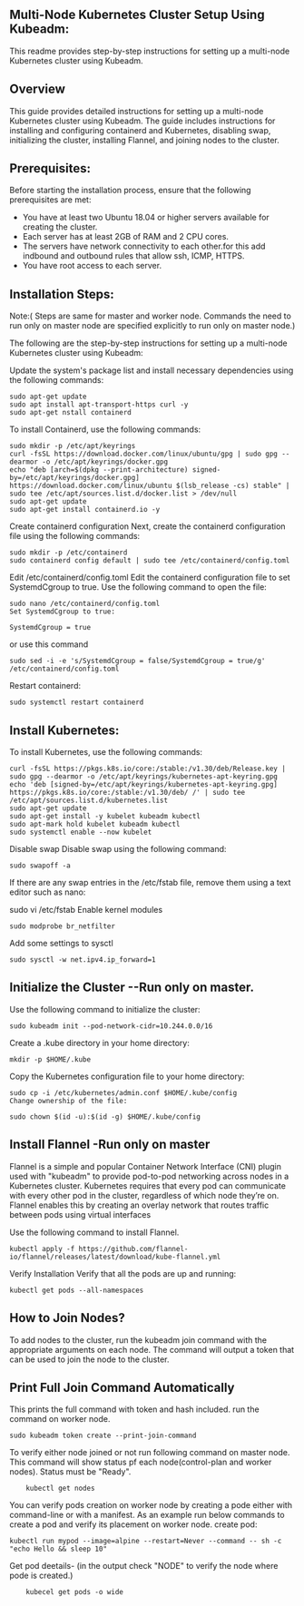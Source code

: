 Multi-Node Kubernetes Cluster Setup Using Kubeadm:
---------------------------------------------------

This readme provides step-by-step instructions for setting up a multi-node Kubernetes cluster using Kubeadm.

Overview
-------

This guide provides detailed instructions for setting up a multi-node Kubernetes cluster using Kubeadm. The guide includes instructions for installing and configuring containerd and Kubernetes, disabling swap, initializing the cluster, installing Flannel, and joining nodes to the cluster.

Prerequisites:
--------------

Before starting the installation process, ensure that the following prerequisites are met:

- You have at least two Ubuntu 18.04 or higher servers available for creating the cluster.
- Each server has at least 2GB of RAM and 2 CPU cores.
- The servers have network connectivity to each other.for this add indbound and outbound rules that allow ssh, ICMP, HTTPS.
- You have root access to each server.

Installation Steps:
-------------------
Note:( Steps are same for master and worker node. Commands the need to run only on master node are specified explicitly to run only on master node.)

The following are the step-by-step instructions for setting up a multi-node Kubernetes cluster using Kubeadm:

Update the system's package list and install necessary dependencies using the following commands:

	sudo apt-get update
	sudo apt install apt-transport-https curl -y
	sudo apt-get nstall containerd
To install Containerd, use the following commands:

	sudo mkdir -p /etc/apt/keyrings
	curl -fsSL https://download.docker.com/linux/ubuntu/gpg | sudo gpg --dearmor -o /etc/apt/keyrings/docker.gpg
	echo "deb [arch=$(dpkg --print-architecture) signed-by=/etc/apt/keyrings/docker.gpg] https://download.docker.com/linux/ubuntu $(lsb_release -cs) stable" | sudo tee /etc/apt/sources.list.d/docker.list > /dev/null
	sudo apt-get update
	sudo apt-get install containerd.io -y
Create containerd configuration
Next, create the containerd configuration file using the following commands:

	sudo mkdir -p /etc/containerd
	sudo containerd config default | sudo tee /etc/containerd/config.toml
Edit /etc/containerd/config.toml
Edit the containerd configuration file to set SystemdCgroup to true. Use the following command to open the file:

	sudo nano /etc/containerd/config.toml
	Set SystemdCgroup to true:

	SystemdCgroup = true
or use this command

	sudo sed -i -e 's/SystemdCgroup = false/SystemdCgroup = true/g' /etc/containerd/config.toml	
Restart containerd:

	sudo systemctl restart containerd

Install Kubernetes:
-------------------

To install Kubernetes, use the following commands:

	curl -fsSL https://pkgs.k8s.io/core:/stable:/v1.30/deb/Release.key | sudo gpg --dearmor -o /etc/apt/keyrings/kubernetes-apt-keyring.gpg
	echo 'deb [signed-by=/etc/apt/keyrings/kubernetes-apt-keyring.gpg] https://pkgs.k8s.io/core:/stable:/v1.30/deb/ /' | sudo tee /etc/apt/sources.list.d/kubernetes.list
	sudo apt-get update
	sudo apt-get install -y kubelet kubeadm kubectl
	sudo apt-mark hold kubelet kubeadm kubectl
	sudo systemctl enable --now kubelet

Disable swap
Disable swap using the following command:

	sudo swapoff -a
If there are any swap entries in the /etc/fstab file, remove them using a text editor such as nano:

sudo vi /etc/fstab
Enable kernel modules

	sudo modprobe br_netfilter
Add some settings to sysctl

	sudo sysctl -w net.ipv4.ip_forward=1
	
Initialize the Cluster --Run only on master.
----------------------------------------------

Use the following command to initialize the cluster:

	sudo kubeadm init --pod-network-cidr=10.244.0.0/16
Create a .kube directory in your home directory:

	mkdir -p $HOME/.kube
Copy the Kubernetes configuration file to your home directory:

	sudo cp -i /etc/kubernetes/admin.conf $HOME/.kube/config
	Change ownership of the file:

	sudo chown $(id -u):$(id -g) $HOME/.kube/config
	
Install Flannel -Run only on master
-------------------------------------
Flannel is a simple and popular Container Network Interface (CNI) plugin used with "kubeadm" to provide pod-to-pod networking across nodes in a Kubernetes cluster.
Kubernetes requires that every pod can communicate with every other pod in the cluster, regardless of which node they’re on. Flannel enables this by creating an overlay network that routes traffic between pods using virtual interfaces

Use the following command to install Flannel.

	kubectl apply -f https://github.com/flannel-io/flannel/releases/latest/download/kube-flannel.yml
Verify Installation
Verify that all the pods are up and running:

	kubectl get pods --all-namespaces

How to Join Nodes?
-----------------

To add nodes to the cluster, run the kubeadm join command with the appropriate arguments on each node. 
The command will output a token that can be used to join the node to the cluster.

Print Full Join Command Automatically
-------------------------------------
This prints the full command with token and hash included. run the command on worker node.

	sudo kubeadm token create --print-join-command

To verify either node joined or not run following command on master node.
	This command will show status pf each node(control-plan and worker nodes). 
	Status must be "Ready".
	
		kubectl get nodes
You can verify pods creation on worker node by creating a pode either with command-line or with a manifest.
As an example run below commands to create a pod and verify its placement on worker node.
create pod:
 			
	kubectl run mypod --image=alpine --restart=Never --command -- sh -c "echo Hello && sleep 10"
	
Get pod deetails- (in the output check "NODE" to verify the node where pode is created.)
		
		kubecel get pods -o wide   
